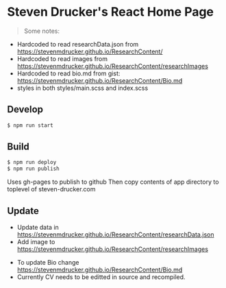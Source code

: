 # Steven Drucker's React Home Page


> Some notes: 
* Hardcoded to read researchData.json from https://stevenmdrucker.github.io/ResearchContent/ 
* Hardcoded to read images from https://stevenmdrucker.github.io/ResearchContent/researchImages
* Hardcoded to read bio.md from gist: https://stevenmdrucker.github.io/ResearchContent/Bio.md
* styles in both styles/main.scss and index.scss

## Develop
```sh
$ npm run start
```

## Build
```sh
$ npm run deploy
$ npm run publish 
```
Uses gh-pages to publish to github
Then copy contents of app directory to toplevel of steven-drucker.com

## Update
* Update data in https://stevenmdrucker.github.io/ResearchContent/researchData.json
* Add image to https://stevenmdrucker.github.io/ResearchContent/researchImages
+ To update Bio change https://stevenmdrucker.github.io/ResearchContent/Bio.md
+ Currently CV needs to be editted in source and recompiled.



